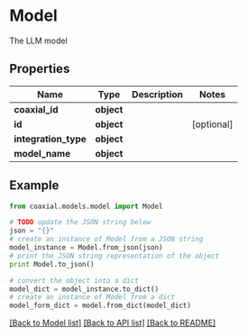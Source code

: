 # Model

The LLM model

## Properties
Name | Type | Description | Notes
------------ | ------------- | ------------- | -------------
**coaxial_id** | **object** |  | 
**id** | **object** |  | [optional] 
**integration_type** | **object** |  | 
**model_name** | **object** |  | 

## Example

```python
from coaxial.models.model import Model

# TODO update the JSON string below
json = "{}"
# create an instance of Model from a JSON string
model_instance = Model.from_json(json)
# print the JSON string representation of the object
print Model.to_json()

# convert the object into a dict
model_dict = model_instance.to_dict()
# create an instance of Model from a dict
model_form_dict = model.from_dict(model_dict)
```
[[Back to Model list]](../README.md#documentation-for-models) [[Back to API list]](../README.md#documentation-for-api-endpoints) [[Back to README]](../README.md)


